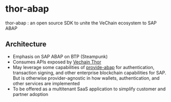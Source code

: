 # thor-abap
thor-abap : an open source SDK to unite the VeChain ecosystem to SAP ABAP

## Architecture

- Emphasis on SAP ABAP on BTP (Steampunk)
- Consumes APIs exposed by [Vechain Thor](https://github.com/vechain/thor)
- May leverage some capabilities of [provide-abap](https://github.com/provideplatform/provide-abap) for authentication, transaction signing, and other enterprise blockchain capabilities for SAP. But is otherwise provider-agnostic in how wallets, authentication, and other services are implemented
- To be offered as a multitenant SaaS application to simplify customer and partner adoption
